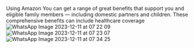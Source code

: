 Using Amazon You can get a range of great benefits that support you and eligible family members — including domestic partners and children. These comprehensive benefits can include healthcare coverage
![WhatsApp Image 2023-12-11 at 07 22 09](https://github.com/BhagyashriNerkar/Amazon-Web1/assets/153425332/16b9532b-bd5a-477f-8fa8-385f0b567eb6)
![WhatsApp Image 2023-12-11 at 07 23 07](https://github.com/BhagyashriNerkar/Amazon-Web1/assets/153425332/2371fbdd-2b43-43a5-b67d-fb8cf0c1028d)
![WhatsApp Image 2023-12-11 at 07 34 25](https://github.com/BhagyashriNerkar/Amazon-Web1/assets/153425332/21fe817f-6e39-4e32-a5c2-8093e6ce27e2)



